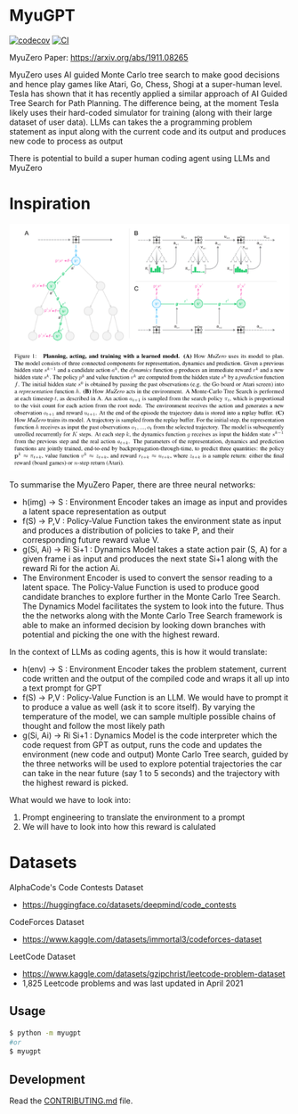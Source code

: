 
# MyuGPT

[![codecov](https://codecov.io/gh/Cardinal-Robo-Taxi/MyuGPT/branch/main/graph/badge.svg?token=MyuGPT_token_here)](https://codecov.io/gh/Cardinal-Robo-Taxi/MyuGPT)
[![CI](https://github.com/Cardinal-Robo-Taxi/MyuGPT/actions/workflows/main.yml/badge.svg)](https://github.com/Cardinal-Robo-Taxi/MyuGPT/actions/workflows/main.yml)

MyuZero Paper: https://arxiv.org/abs/1911.08265

MyuZero uses AI guided Monte Carlo tree search to make good decisions and hence play games like Atari, Go, Chess, Shogi at a super-human level.
Tesla has shown that it has recently applied a similar approach of AI Guided Tree Search for Path Planning. The difference being, at the moment Tesla likely uses their hard-coded simulator for training (along with their large dataset of user data).
LLMs can takes the a programming problem statement as input along with the current code and its output and produces new code to process as output

There is potential to build a super human coding agent using LLMs and MyuZero

# Inspiration

![MyuZero](https://github.com/AdityaNG/MyuGPT/raw/main/media/MyuZero.png)

To summarise the MyuZero Paper, there are three neural networks:
- h(img) -> S : Environment Encoder takes an image as input and provides a latent space representation as output
- f(S) -> P,V : Policy-Value Function takes the environment state as input and produces a distribution of policies to take P, and their corresponding future reward value V.
- g(Si, Ai) -> Ri Si+1 : Dynamics Model takes a state action pair (S, A) for a given frame i as input and produces the next state Si+1 along with the reward Ri for the action Ai.
- The Environment Encoder is used to convert the sensor reading to a latent space. The Policy-Value Function is used to produce good candidate branches to explore further in the Monte Carlo Tree Search. The Dynamics Model facilitates the system to look into the future. Thus the the networks along with the Monte Carlo Tree Search framework is able to make an informed decision by looking down branches with potential and picking the one with the highest reward.

In the context of LLMs as coding agents, this is how it would translate:
- h(env) -> S : Environment Encoder takes the problem statement, current code written and the output of the compiled code and wraps it all up into a text prompt for GPT
- f(S) -> P,V : Policy-Value Function is an LLM. We would have to prompt it to produce a value as well (ask it to score itself). By varying the temperature of the model, we can sample multiple possible chains of thought and follow the most likely path
- g(Si, Ai) -> Ri Si+1 : Dynamics Model is the code interpreter which the code request from GPT as output, runs the code and updates the environment (new code and output) Monte Carlo Tree search, guided by the three networks will be used to explore potential trajectories the car can take in the near future (say 1 to 5 seconds) and the trajectory with the highest reward is picked.

What would we have to look into:
1. Prompt engineering to translate the environment to a prompt
2. We will have to look into how this reward is calulated

# Datasets

AlphaCode's Code Contests Dataset
- https://huggingface.co/datasets/deepmind/code_contests

CodeForces Dataset
- https://www.kaggle.com/datasets/immortal3/codeforces-dataset

LeetCode Dataset
- https://www.kaggle.com/datasets/gzipchrist/leetcode-problem-dataset
- 1,825 Leetcode problems and was last updated in April 2021


## Usage

```bash
$ python -m myugpt
#or
$ myugpt
```

## Development

Read the [CONTRIBUTING.md](CONTRIBUTING.md) file.
